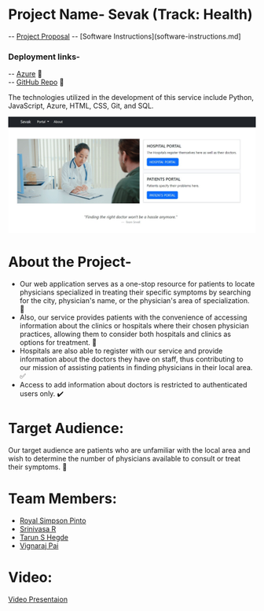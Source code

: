 # Project Name- Sevak (Track: Health)

-- [Project Proposal](proposal.md)
-- [Software Instructions](software-instructions.md]

### Deployment links- 
-- [Azure](https://sevak.azurewebsites.net/) :link: </br>
-- [GitHub Repo](https://github.com/royalpinto007/Sevak) :link: </br>  

The technologies utilized in the development of this service include Python, JavaScript, Azure, HTML, CSS, Git, and SQL.

![Sevak](Sevak.png)

# About the Project-
- Our web application serves as a one-stop resource for patients to locate physicians specialized in treating their specific symptoms by searching for the city, physician's name, or the physician's area of specialization. :raised_back_of_hand: <br/>
- Also, our service provides patients with the convenience of accessing information about the clinics or hospitals where their chosen physician practices, allowing them to consider both hospitals and clinics as options for treatment. :hospital: </br>
- Hospitals are also able to register with our service and provide information about the doctors they have on staff, thus contributing to our mission of assisting patients in finding physicians in their local area. :white_check_mark:</br>
- Access to add information about doctors is restricted to authenticated users only. :heavy_check_mark:</br> 

# Target Audience:
Our target audience are patients who are unfamiliar with the local area and wish to determine the number of physicians available to consult or treat their symptoms. :pushpin:

# Team Members: 
- [Royal Simpson Pinto](https://github.com/royalpinto007) <br/>
- [Srinivasa R](https://github.com/Wolfram70) <br/>
- [Tarun S Hegde](https://github.com/tarun-hegde) <br/>
- [Vignaraj Pai](https://github.com/Vignaraj-pai)<br/>
# Video:
[Video Presentaion](https://youtu.be/xiJFTipuINQ)

